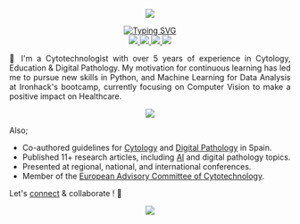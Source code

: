 <p align="center">
  <img src="https://pasteboard.co/AE5PWQs1a8QZ.png">
</p>

<p align="center">
    <a href="https://git.io/typing-svg"><img src="https://readme-typing-svg.demolab.com?font=Fira+Code&size=15&duration=1500&pause=1000&center=true&vCenter=true&multiline=true&width=435&lines=Isidre+Munn%C3%A9-Bertran;Cytotechnologist+%7C+Professor" alt="Typing SVG" /></a>
<br/>
    <a href="https://www.linkedin.com/in/isi-mube/">
        <img src="https://img.shields.io/badge/linkedin-%230077B5.svg?&style=for-the-badge&logo=linkedin&logoColor=white">
    </a>  
    <a href="https://medium.com/@ap.isidre">
        <img src="https://img.shields.io/badge/medium-%2312100E.svg?&style=for-the-badge&logo=medium&logoColor=white">
    </a>
    <a href="https://twitter.com/isi_mube">
        <img src="https://img.shields.io/badge/twitter-%230077B5.svg?&style=for-the-badge&logo=twitter&logoColor=white&color=00acee">
    </a>
    <a href="https://www.researchgate.net/profile/Isidre_Munne-Bertran">
        <img src="https://img.shields.io/badge/research-gate-%230077B5.svg?&style=for-the-badge&logo=research-gate&logoColor=white">
    </a>
</p>

<p align="justify">&#x1F4AC; I'm a Cytotechnologist with over 5 years of experience in Cytology, Education & Digital Pathology. My motivation for continuous learning has led me to pursue new skills in Python, and Machine Learning for Data Analysis at Ironhack's bootcamp, currently focusing on Computer Vision to make a positive impact on Healthcare.</p>

<p align="center">
  <img src="https://pasteboard.co/xsFINR3rrjhR.png](https://pasteboard.co/WYXqzZ04FLYR.png">
</p>

Also;

- Co-authored guidelines for [Cytology](https://books.google.es/books/about/Gu%C3%ADa_de_Calidad_en_Citopatolog%C3%ADa.html?id=CBzsDwAAQBAJ&redir_esc=y) and [Digital Pathology](https://books.google.es/books/about/Gu%C3%ADa_de_Calidad_en_Citopatolog%C3%ADa.html?id=CBzsDwAAQBAJ&redir_esc=y) in Spain.
- Published 11+ research articles, including [AI](https://www.nature.com/articles/s41379-022-01147-y) and digital pathology topics.
- Presented at regional, national, and international conferences.
- Member of the [European Advisory Committee of Cytotechnology](https://www.efcs.eu/links/eacc-advisory-commitee/).


Let's [connect](https://www.linkedin.com/in/isi-mube/) & collaborate ! 🤝

<p align="center">
  <img src="https://pasteboard.co/xsFINR3rrjhR.png">
</p>
